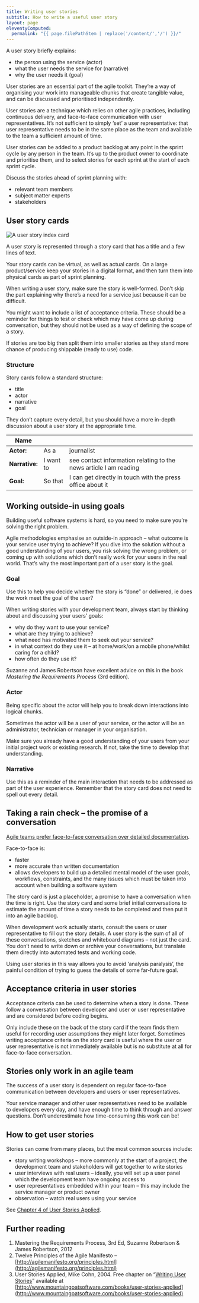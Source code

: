 ```yaml
---
title: Writing user stories
subtitle: How to write a useful user story
layout: page
eleventyComputed:
  permalink: "{{ page.filePathStem | replace('/content/','/') }}/"
---
```


A user story briefly explains:

- the person using the service (actor)
- what the user needs the service for (narrative)
- why the user needs it (goal)

User stories are an essential part of the agile toolkit. They’re a way of organising your work into manageable chunks that create tangible value, and can be discussed and prioritised independently.

User stories are a technique which relies on other agile practices, including continuous delivery, and face-to-face communication with user representatives. It’s not sufficient to simply ‘set’ a user representative: that user representative needs to be in the same place as the team and available to the team a sufficient amount of time.

User stories can be added to a product backlog at any point in the sprint cycle by any person in the team. It’s up to the product owner to coordinate and prioritise them, and to select stories for each sprint at the start of each sprint cycle.

Discuss the stories ahead of sprint planning with:

- relevant team members
- subject matter experts
- stakeholders

## User story cards

![A user story index card](/assets/content/version-1/guides/images/user-story-index-card.jpg)

A user story is represented through a story card that has a title and a few lines of text.

Your story cards can be virtual, as well as actual cards. On a large product/service keep your stories in a digital format, and then turn them into physical cards as part of sprint planning.

When writing a user story, make sure the story is well-formed. Don’t skip the part explaining why there’s a need for a service just because it can be difficult.

You might want to include a list of acceptance criteria. These should be a reminder for things to test or check which may have come up during conversation, but they should not be used as a way of defining the scope of a story.

If stories are too big then split them into smaller stories as they stand more chance of producing shippable (ready to use) code.

### Structure

Story cards follow a standard structure:

- title
- actor
- narrative
- goal

They don’t capture every detail, but you should have a more in-depth discussion about a user story at the appropriate time.

| Name | | |
| --- | --- | --- |
| **Actor:** | As a | journalist |
| **Narrative:** | I want to | see contact information relating to the news article I am reading |
| **Goal:** | So that | I can get directly in touch with the press office about it |

## Working outside-in using goals

Building useful software systems is hard, so you need to make sure you’re solving the right problem.

Agile methodologies emphasise an outside-in approach – what outcome is your service user trying to achieve? If you dive into the solution without a good understanding of your users, you risk solving the wrong problem, or coming up with solutions which don’t really work for your users in the real world. That’s why the most important part of a user story is the goal.

### Goal

Use this to help you decide whether the story is “done” or delivered, ie does the work meet the goal of the user?

When writing stories with your development team, always start by thinking about and discussing your users’ goals:

- why do they want to use your service?
- what are they trying to achieve?
- what need has motivated them to seek out your service?
- in what context do they use it – at home/work/on a mobile phone/whilst caring for a child?
- how often do they use it?

Suzanne and James Robertson have excellent advice on this in the book _Mastering the Requirements Process_ (3rd edition).

### Actor

Being specific about the actor will help you to break down interactions into logical chunks.

Sometimes the actor will be a user of your service, or the actor will be an administrator, technician or manager in your organisation.

Make sure you already have a good understanding of your users from your initial project work or existing research. If not, take the time to develop that understanding.

### Narrative

Use this as a reminder of the main interaction that needs to be addressed as part of the user experience. Remember that the story card does not need to spell out every detail.

## Taking a rain check – the promise of a conversation

[Agile teams prefer face-to-face conversation over detailed documentation](http://agilemanifesto.org/principles.html).

Face-to-face is:

- faster
- more accurate than written documentation
- allows developers to build up a detailed mental model of the user goals, workflows, constraints, and the many issues which must be taken into account when building a software system

The story card is just a placeholder, a promise to have a conversation when the time is right. Use the story card and some brief initial conversations to estimate the amount of time a story needs to be completed and then put it into an agile backlog.

When development work actually starts, consult the users or user representative to fill out the story details. A user story is the sum of all of these conversations, sketches and whiteboard diagrams – not just the card. You don’t need to write down or archive your conversations, but translate them directly into automated tests and working code.

Using user stories in this way allows you to avoid ‘analysis paralysis’, the painful condition of trying to guess the details of some far-future goal.

## Acceptance criteria in user stories

Acceptance criteria can be used to determine when a story is done. These follow a conversation between developer and user or user representative and are considered before coding begins.

Only include these on the back of the story card if the team finds them useful for recording user assumptions they might later forget. Sometimes writing acceptance criteria on the story card is useful where the user or user representative is not immediately available but is no substitute at all for face-to-face conversation.

## Stories only work in an agile team

The success of a user story is dependent on regular face-to-face communication between developers and users or user representatives.

Your service manager and other user representatives need to be available to developers every day, and have enough time to think through and answer questions. Don’t underestimate how time-consuming this work can be!

## How to get user stories

Stories can come from many places, but the most common sources include:

- story writing workshops – more commonly at the start of a project, the development team and stakeholders will get together to write stories
- user interviews with real users – ideally, you will set up a user panel which the development team have ongoing access to
- user representatives embedded within your team – this may include the service manager or product owner
- observation – watch real users using your service

See [Chapter 4 of User Stories Applied](http://www.mountaingoatsoftware.com/books/user-stories-applied).

## Further reading

1.  Mastering the Requirements Process, 3rd Ed, Suzanne Robertson & James Robertson, 2012
2.  Twelve Principles of the Agile Manifesto – [http://agilemanifesto.org/principles.html](http://agilemanifesto.org/principles.html)
3.  User Stories Applied, Mike Cohn, 2004. Free chapter on “[Writing User Stories](/assets/content/version-1/guides/documents/User-Stories-Applied-Mike-Cohn.pdf)” available at [http://www.mountaingoatsoftware.com/books/user-stories-applied](http://www.mountaingoatsoftware.com/books/user-stories-applied)
